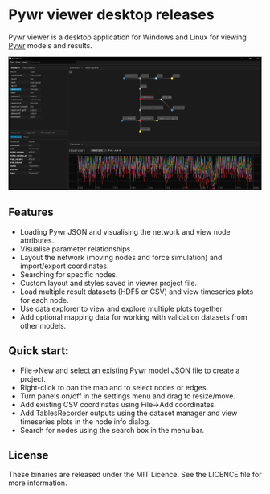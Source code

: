 # Pywr viewer desktop releases

Pywr viewer is a desktop application for Windows and Linux for viewing [Pywr](https://github.com/pywr/pywr) models and results.

![Interface](resources/screenshot.png)

## Features

- Loading Pywr JSON and visualising the network and view node attributes.
- Visualise parameter relationships.
- Layout the network (moving nodes and force simulation) and import/export coordinates. 
- Searching for specific nodes.
- Custom layout and styles saved in viewer project file.
- Load multiple result datasets (HDF5 or CSV) and view timeseries plots for each node.
- Use data explorer to view and explore multiple plots together.
- Add optional mapping data for working with validation datasets from other models.

## Quick start: 

- File->New and select an existing Pywr model JSON file to create a project.
- Right-click to pan the map and to select nodes or edges. 
- Turn panels on/off in the settings menu and drag to resize/move.
- Add existing CSV coordinates using File->Add coordinates.
- Add TablesRecorder outputs using the dataset manager and view timeseries plots in the node info dialog.
- Search for nodes using the search box in the menu bar.

## License

These binaries are released under the MIT Licence. See the LICENCE file for more information.
